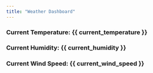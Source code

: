 ```yaml
---
title: "Weather Dashboard"
---
```


<script src="https://cdn.jsdelivr.net/npm/vue"></script>
<script src="https://algorithmia.com/v1/clients/js/algorithmia-0.2.1.js" type="text/javascript"></script>

<link rel="stylesheet" type="text/css" href="/css/weather-dashboard.css">
<script src="/js/weather-dashboard.js"></script>

<div id="app">
  <h3>Current Temperature: {{ current_temperature }}</h3>
  <h3>Current Humidity: {{ current_humidity }}</h3>
  <h3>Current Wind Speed: {{ current_wind_speed }}</h3>
</div>

